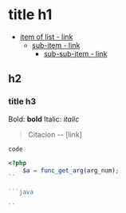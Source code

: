 # title h1

* [item of list - link](#href)
    * [sub-item - link](#href)
        * [sub-sub-item - link](#href)

## h2

### title h3

Bold: **bold**
Italic: *italic*
> Citacion
-- [link]


`code`


```php
<?php 
	$a = func_get_arg(arg_num);
``

```java

``